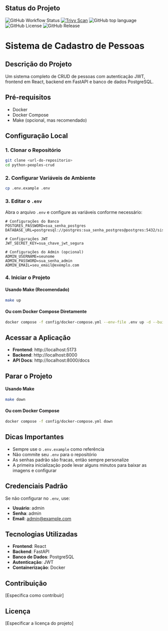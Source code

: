 ## Status do Projeto

![GitHub Workflow Status](https://img.shields.io/github/actions/workflow/status/dellabeneta/python-peoples-crud/build-and-push.yml?label=Build)
[![Trivy Scan](https://github.com/dellabeneta/python-peoples-crud/actions/workflows/trivy-scan.yml/badge.svg)](https://github.com/dellabeneta/python-peoples-crud/actions/workflows/trivy-scan.yml)
![GitHub top language](https://img.shields.io/github/languages/top/dellabeneta/python-peoples-crud)
![GitHub License](https://img.shields.io/github/license/dellabeneta/python-peoples-crud?color=blue)
![GitHub Release](https://img.shields.io/github/v/release/dellabeneta/python-peoples-crud)

# Sistema de Cadastro de Pessoas

## Descrição do Projeto
Um sistema completo de CRUD de pessoas com autenticação JWT, frontend em React, backend em FastAPI e banco de dados PostgreSQL.

## Pré-requisitos
- Docker
- Docker Compose
- Make (opcional, mas recomendado)

## Configuração Local

### 1. Clonar o Repositório
```bash
git clone <url-do-repositorio>
cd python-peoples-crud
```

### 2. Configurar Variáveis de Ambiente
```bash
cp .env.example .env
```

### 3. Editar o `.env`
Abra o arquivo `.env` e configure as variáveis conforme necessário:

```
# Configurações do Banco
POSTGRES_PASSWORD=sua_senha_postgres
DATABASE_URL=postgresql://postgres:sua_senha_postgres@postgres:5432/sistema_cadastro

# Configurações JWT
JWT_SECRET_KEY=sua_chave_jwt_segura

# Configurações do Admin (opcional)
ADMIN_USERNAME=seunome
ADMIN_PASSWORD=sua_senha_admin
ADMIN_EMAIL=seu_email@exemplo.com
```

### 4. Iniciar o Projeto

#### Usando Make (Recomendado)
```bash
make up
```

#### Ou com Docker Compose Diretamente
```bash
docker compose -f config/docker-compose.yml --env-file .env up -d --build
```

## Acessar a Aplicação

- **Frontend**: http://localhost:5173
- **Backend**: http://localhost:8000
- **API Docs**: http://localhost:8000/docs

## Parar o Projeto

#### Usando Make
```bash
make down
```

#### Ou com Docker Compose
```bash
docker compose -f config/docker-compose.yml down
```

## Dicas Importantes

- Sempre use o `.env.example` como referência
- Não commite seu `.env` para o repositório
- As senhas padrão são fracas, então sempre personalize
- A primeira inicialização pode levar alguns minutos para baixar as imagens e configurar

## Credenciais Padrão

Se não configurar no `.env`, use:
- **Usuário**: admin
- **Senha**: admin
- **Email**: admin@example.com

## Tecnologias Utilizadas

- **Frontend**: React
- **Backend**: FastAPI
- **Banco de Dados**: PostgreSQL
- **Autenticação**: JWT
- **Containerização**: Docker

## Contribuição

[Especifica como contribuir]

## Licença

[Especificar a licença do projeto]
